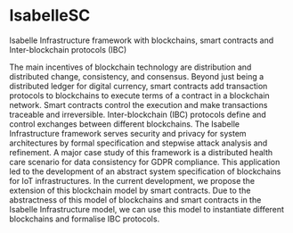 # IsabelleSC
Isabelle Infrastructure framework with blockchains, smart contracts and Inter-blockchain protocols (IBC)

The main incentives of blockchain technology are distribution and distributed change, consistency, and consensus. 
Beyond just being a distributed ledger for digital currency, smart contracts add transaction protocols to blockchains 
to execute terms of a contract in a blockchain network. Smart contracts control the execution and make transactions 
traceable and irreversible. Inter-blockchain (IBC) protocols define and control exchanges between different blockchains.
The Isabelle Infrastructure framework serves security and privacy for system architectures by formal specification and 
stepwise attack analysis and refinement. A major case study of this framework is a distributed health care scenario for 
data consistency for GDPR compliance. This application led to the development of an abstract system specification of 
blockchains for IoT infrastructures.
In the current development, we propose the extension of this blockchain model by smart contracts. Due to the abstractness 
of this model of blockchains and smart contracts in the Isabelle Infrastructure model, we can use this model to instantiate 
different blockchains and formalise IBC protocols.
